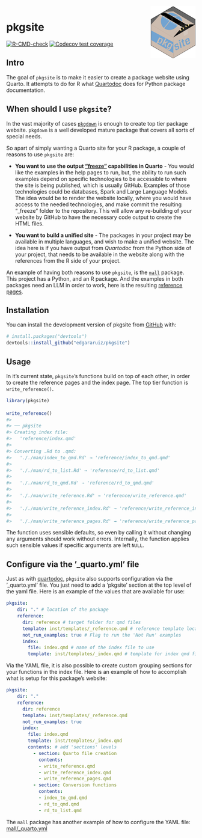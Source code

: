 
<!-- README.md is generated from README.Rmd. Please edit that file -->

<img src="man/figures/logo.png" align="right" alt="" width="120" />

# pkgsite

<!-- badges: start -->

[![R-CMD-check](https://github.com/edgararuiz/pkgsite/actions/workflows/R-CMD-check.yaml/badge.svg)](https://github.com/edgararuiz/pkgsite/actions/workflows/R-CMD-check.yaml)
[![Codecov test
coverage](https://codecov.io/gh/edgararuiz/pkgsite/branch/main/graph/badge.svg)](https://app.codecov.io/gh/edgararuiz/pkgsite?branch=main)
<!-- badges: end -->

## Intro

The goal of `pkgsite` is to make it easier to create a package website
using Quarto. It attempts to do for R what
[Quartodoc](https://machow.github.io/quartodoc/get-started/overview.html)
does for Python package documentation.

## When should I use `pkgsite`?

In the vast majority of cases
[`pkgdown`](https://pkgdown.r-lib.org/index.html) is enough to create
top tier package website. `pkgdown` is a well developed mature package
that covers all sorts of special needs.

So apart of simply wanting a Quarto site for your R package, a couple of
reasons to use `pkgsite` are:

- **You want to use the output
  [“freeze”](https://quarto.org/docs/projects/code-execution.html#freeze)
  capabilities in Quarto** - You would like the examples in the help
  pages to run, but, the ability to run such examples depend on specific
  technologies to be accessible to where the site is being published,
  which is usually GitHub. Examples of those technologies could be
  databases, Spark and Large Language Models. The idea would be to
  render the website locally, where you would have access to the needed
  technologies, and make commit the resulting “\_freeze” folder to the
  repository. This will allow any re-building of your website by GitHub
  to have the necessary code output to create the HTML files.

- **You want to build a unified site** - The packages in your project
  may be available in multiple languages, and wish to make a unified
  website. The idea here is if you have output from *Quartodoc* from the
  Python side of your project, that needs to be available in the website
  along with the references from the R side of your project.

An example of having both reasons to use `pkgsite`, is the
[`mall`](https://github.com/mlverse/mall) package. This project has a
Python, and an R package. And the examples in both packages need an LLM
in order to work, here is the resulting [reference
pages](https://mlverse.github.io/mall/reference/).

## Installation

You can install the development version of pkgsite from
[GitHub](https://github.com/) with:

``` r
# install.packages("devtools")
devtools::install_github("edgararuiz/pkgsite")
```

## Usage

In it’s current state, `pkgsite`’s functions build on top of each other,
in order to create the reference pages and the index page. The top tier
function is `write_reference()`.

``` r
library(pkgsite)

write_reference()
#> 
#> ── pkgsite
#> Creating index file:
#>   'reference/index.qmd'
#> 
#> Converting .Rd to .qmd:
#>   '././man/index_to_qmd.Rd' → 'reference/index_to_qmd.qmd'
#> 
#>   '././man/rd_to_list.Rd' → 'reference/rd_to_list.qmd'
#> 
#>   '././man/rd_to_qmd.Rd' → 'reference/rd_to_qmd.qmd'
#> 
#>   '././man/write_reference.Rd' → 'reference/write_reference.qmd'
#> 
#>   '././man/write_reference_index.Rd' → 'reference/write_reference_index.qmd'
#> 
#>   '././man/write_reference_pages.Rd' → 'reference/write_reference_pages.qmd'
```

The function uses sensible defaults, so even by calling it without
changing any arguments should work without errors. Internally, the
function applies such sensible values if specific arguments are left
`NULL`.

## Configure via the ’\_quarto.yml’ file

Just as with
[quartodoc](https://machow.github.io/quartodoc/get-started/overview.html#basic-use),
`pkgsite` also supports configuration via the ’\_quarto.yml’ file. You
just need to add a ‘pkgsite’ section at the top level of the yaml file.
Here is an example of the values that are available for use:

``` yaml
pkgsite: 
    dir: "." # location of the package
    reference:
      dir: reference # target folder for qmd files
      template: inst/templates/_reference.qmd # reference template location
      not_run_examples: true # Flag to run the 'Not Run' examples
      index:
        file: index.qmd # name of the index file to use
        template: inst/templates/_index.qmd # template for index qmd file
```

Via the YAML file, it is also possible to create custom grouping
sections for your functions in the index file. Here is an example of how
to accomplish what is setup for this package’s website:

``` yaml
pkgsite: 
    dir: "."
    reference:
      dir: reference
      template: inst/templates/_reference.qmd
      not_run_examples: true
      index:
        file: index.qmd
        template: inst/templates/_index.qmd
        contents: # add 'sections' levels
          - section: Quarto file creation
            contents: 
            - write_reference.qmd
            - write_reference_index.qmd
            - write_reference_pages.qmd
          - section: Conversion functions
            contents:
            - index_to_qmd.qmd
            - rd_to_qmd.qmd
            - rd_to_list.qmd
```

The `mall` package has another example of how to configure the YAML
file:
[mall/\_quarto.yml](https://github.com/mlverse/mall/blob/main/_quarto.yml#L67-L90)

